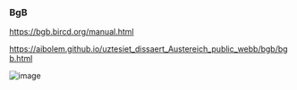 ### BgB

https://bgb.bircd.org/manual.html

https://aibolem.github.io/uztesiet_dissaert_Austereich_public_webb/bgb/bgb.html

![image](https://github.com/aibolem/uztesiet_dissaert_Austereich_public_webb/assets/102619282/1e2f0109-61ac-48b8-8150-1702a97138c1)
